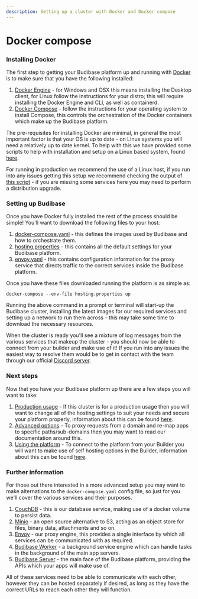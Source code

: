 ```yaml
---
description: Setting up a cluster with Docker and Docker compose
---
```


# Docker compose

### Installing Docker

The first step to getting your Budibase platform up and running with [Docker](https://www.docker.com/) is to make sure that you have the following installed:

1. [Docker Engine](https://docs.docker.com/engine/install/) - for Windows and OSX this means installing the Desktop client, for Linux follow the instructions for your distro; this will require installing the Docker Engine and CLI, as well as containerd.
2. [Docker Compose](https://docs.docker.com/compose/install/) - follow the instructions for your operating system to install Compose, this controls the orchestration of the Docker containers which make up the Budibase platform.

The pre-requisites for installing Docker are minimal, in general the most important factor is that your OS is up to date - on Linux systems you will need a relatively up to date kernel. To help with this we have provided some scripts to help with installation and setup on a Linux based system, found [here](https://github.com/Budibase/budibase/tree/master/hosting/scripts/linux).

For running in production we recommend the use of a Linux host, if you run into any issues getting this setup we recommend checking the output of [this script](https://github.com/moby/moby/blob/master/contrib/check-config.sh) - if you are missing some services here you may need to perform a distribution upgrade.

### Setting up Budibase

Once you have Docker fully installed the rest of the process should be simple! You'll want to download the following files to your host:

1. [docker-compose.yaml](https://github.com/Budibase/budibase/blob/master/hosting/docker-compose.yaml) - this defines the images used by Budibase and how to orchestrate them.
2. [hosting.properties](https://github.com/Budibase/budibase/blob/master/hosting/hosting.properties) - this contains all the default settings for your Budibase platform.
3. [envoy.yaml](https://github.com/Budibase/budibase/blob/master/hosting/envoy.yaml) - this contains configuration information for the proxy service that directs traffic to the correct services inside the Budibase platform.

Once you have these files downloaded running the platform is as simple as:

`docker-compose --env-file hosting.properties up`

Running the above command in a prompt or terminal will start-up the Budibase cluster, installing the latest images for our required services and setting up a network to run them across - this may take some time to download the necessary resources.

When the cluster is ready you'll see a mixture of log messages from the various services that makeup the cluster - you should now be able to connect from your builder and make use of it! If you run into any issues the easiest way to resolve them would be to get in contact with the team through our official [Discord server](https://discord.gg/aux3PNGTXz).

### Next steps

Now that you have your Budibase platform up there are a few steps you will want to take:

1. [Production usage](../hosting-settings.md) - If this cluster is for a production usage then you will want to change all of the hosting settings to suit your needs and secure your platform properly, information about this can be found [here](../hosting-settings.md).
2. [Advanced options](../advanced-options/) - To proxy requests from a domain and re-map apps to specific paths/sub-domains then you may want to read our documentation around this. 
3. [Using the platform](../builder-settings.md) - To connect to the platform from your Builder you will want to make use of self hosting options in the Builder, information about this can be found [here](../builder-settings.md).

### Further information

For those out there interested in a more advanced setup you may want to make alternations to the `docker-compose.yaml` config file, so just for you we'll cover the various services and their purposes.

1. [CouchDB](https://couchdb.apache.org/) - this is our database service, making use of a docker volume to persist data.
2. [Minio](https://min.io/) - an open source alternative to S3, acting as an object store for files, binary data, attachments and so on.
3. [Envoy](https://www.envoyproxy.io/) - our proxy engine, this provides a single interface by which all services can be communicated with as required.
4. [Budibase Worker](https://github.com/Budibase/budibase/tree/master/packages/worker) - a background service engine which can handle tasks in the background of the main app servers.
5. [Budibase Server](https://github.com/Budibase/budibase/tree/master/packages/server) - the main face of the Budibase platform, providing the APIs which your apps will make use of.

All of these services need to be able to communicate with each other, however they can be hosted separately if desired, as long as they have the correct URLs to reach each other they will function.

